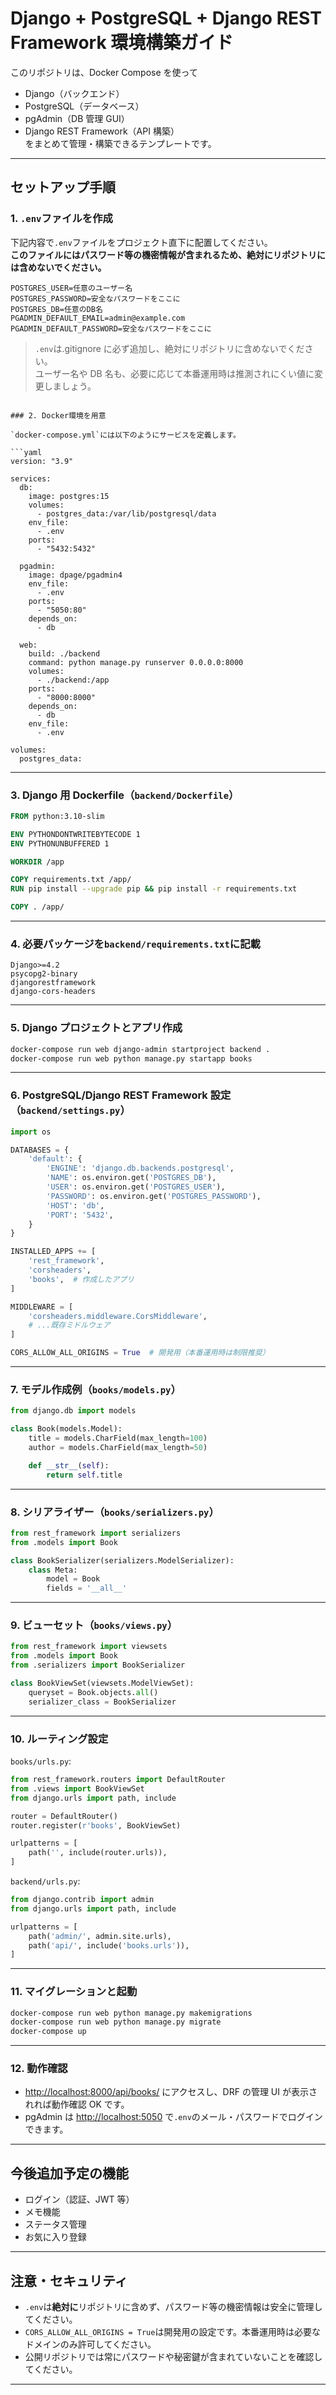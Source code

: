# Django + PostgreSQL + Django REST Framework 環境構築ガイド

このリポジトリは、Docker Compose を使って

- Django（バックエンド）
- PostgreSQL（データベース）
- pgAdmin（DB 管理 GUI）
- Django REST Framework（API 構築）  
  をまとめて管理・構築できるテンプレートです。

---

## セットアップ手順

### 1. `.env`ファイルを作成

下記内容で`.env`ファイルをプロジェクト直下に配置してください。  
**このファイルにはパスワード等の機密情報が含まれるため、絶対にリポジトリには含めないでください。**

```env
POSTGRES_USER=任意のユーザー名
POSTGRES_PASSWORD=安全なパスワードをここに
POSTGRES_DB=任意のDB名
PGADMIN_DEFAULT_EMAIL=admin@example.com
PGADMIN_DEFAULT_PASSWORD=安全なパスワードをここに
```

> `.env`は.gitignore に必ず追加し、絶対にリポジトリに含めないでください。  
> ユーザー名や DB 名も、必要に応じて本番運用時は推測されにくい値に変更しましょう。

````

### 2. Docker環境を用意

`docker-compose.yml`には以下のようにサービスを定義します。

```yaml
version: "3.9"

services:
  db:
    image: postgres:15
    volumes:
      - postgres_data:/var/lib/postgresql/data
    env_file:
      - .env
    ports:
      - "5432:5432"

  pgadmin:
    image: dpage/pgadmin4
    env_file:
      - .env
    ports:
      - "5050:80"
    depends_on:
      - db

  web:
    build: ./backend
    command: python manage.py runserver 0.0.0.0:8000
    volumes:
      - ./backend:/app
    ports:
      - "8000:8000"
    depends_on:
      - db
    env_file:
      - .env

volumes:
  postgres_data:
````

---

### 3. Django 用 Dockerfile（`backend/Dockerfile`）

```Dockerfile
FROM python:3.10-slim

ENV PYTHONDONTWRITEBYTECODE 1
ENV PYTHONUNBUFFERED 1

WORKDIR /app

COPY requirements.txt /app/
RUN pip install --upgrade pip && pip install -r requirements.txt

COPY . /app/
```

---

### 4. 必要パッケージを`backend/requirements.txt`に記載

```
Django>=4.2
psycopg2-binary
djangorestframework
django-cors-headers
```

---

### 5. Django プロジェクトとアプリ作成

```bash
docker-compose run web django-admin startproject backend .
docker-compose run web python manage.py startapp books
```

---

### 6. PostgreSQL/Django REST Framework 設定（`backend/settings.py`）

```python
import os

DATABASES = {
    'default': {
        'ENGINE': 'django.db.backends.postgresql',
        'NAME': os.environ.get('POSTGRES_DB'),
        'USER': os.environ.get('POSTGRES_USER'),
        'PASSWORD': os.environ.get('POSTGRES_PASSWORD'),
        'HOST': 'db',
        'PORT': '5432',
    }
}

INSTALLED_APPS += [
    'rest_framework',
    'corsheaders',
    'books',  # 作成したアプリ
]

MIDDLEWARE = [
    'corsheaders.middleware.CorsMiddleware',
    # ...既存ミドルウェア
]

CORS_ALLOW_ALL_ORIGINS = True  # 開発用（本番運用時は制限推奨）
```

---

### 7. モデル作成例（`books/models.py`）

```python
from django.db import models

class Book(models.Model):
    title = models.CharField(max_length=100)
    author = models.CharField(max_length=50)

    def __str__(self):
        return self.title
```

---

### 8. シリアライザー（`books/serializers.py`）

```python
from rest_framework import serializers
from .models import Book

class BookSerializer(serializers.ModelSerializer):
    class Meta:
        model = Book
        fields = '__all__'
```

---

### 9. ビューセット（`books/views.py`）

```python
from rest_framework import viewsets
from .models import Book
from .serializers import BookSerializer

class BookViewSet(viewsets.ModelViewSet):
    queryset = Book.objects.all()
    serializer_class = BookSerializer
```

---

### 10. ルーティング設定

`books/urls.py`:

```python
from rest_framework.routers import DefaultRouter
from .views import BookViewSet
from django.urls import path, include

router = DefaultRouter()
router.register(r'books', BookViewSet)

urlpatterns = [
    path('', include(router.urls)),
]
```

`backend/urls.py`:

```python
from django.contrib import admin
from django.urls import path, include

urlpatterns = [
    path('admin/', admin.site.urls),
    path('api/', include('books.urls')),
]
```

---

### 11. マイグレーションと起動

```bash
docker-compose run web python manage.py makemigrations
docker-compose run web python manage.py migrate
docker-compose up
```

---

### 12. 動作確認

- [http://localhost:8000/api/books/](http://localhost:8000/api/books/) にアクセスし、DRF の管理 UI が表示されれば動作確認 OK です。
- pgAdmin は [http://localhost:5050](http://localhost:5050) で`.env`のメール・パスワードでログインできます。

---

## 今後追加予定の機能

- ログイン（認証、JWT 等）
- メモ機能
- ステータス管理
- お気に入り登録

---

## 注意・セキュリティ

- `.env`は**絶対に**リポジトリに含めず、パスワード等の機密情報は安全に管理してください。
- `CORS_ALLOW_ALL_ORIGINS = True`は開発用の設定です。本番運用時は必要なドメインのみ許可してください。
- 公開リポジトリでは常にパスワードや秘密鍵が含まれていないことを確認してください。

---
